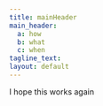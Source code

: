 ```yaml
---
title: mainHeader
main_header:
  a: how
  b: what
  c: when
tagline_text: 
layout: default
---
```


I hope this works again
